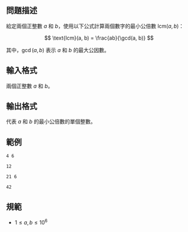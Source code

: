 ## 問題描述

給定兩個正整數 $a$ 和 $b$，使用以下公式計算兩個數字的最小公倍數 $\text{lcm}(a, b)$：

$$
\text{lcm}(a, b) = \frac{ab}{\gcd(a, b)}
$$

其中，$\gcd(a, b)$ 表示 $a$ 和 $b$ 的最大公因數。

## 輸入格式

兩個正整數 $a$ 和 $b$。

## 輸出格式

代表 $a$ 和 $b$ 的最小公倍數的單個整數。

## 範例

```input1
4 6
```

```output1
12
```

```input2
21 6
```

```output2
42
```

## 規範
- $1 \leq a, b \leq 10^{6}$
